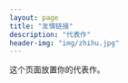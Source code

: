 ```yaml
---
layout: page
title: "友情链接"
description: "代表作"
header-img: "img/zhihu.jpg"
---
```


这个页面放置你的代表作。






